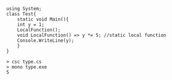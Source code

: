 
        
        using System;
        class Test{
            static void Main(){
            int y = 1;
            LocalFunction();
            void LocalFunction() => y *= 5; //static local function
            Console.WriteLine(y);
            }
        }

        > csc type.cs
        > mono type.exe
        5
